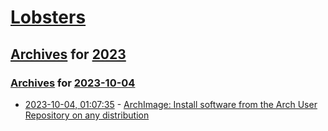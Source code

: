 # [Lobsters](../../../README.md)

## [Archives](../../index.md) for [2023](../index.md)

### [Archives](../../index.md) for [2023-10-04](index.md)

* [2023-10-04, 01:07:35](https://lobste.rs/s/9jb7jj/archimage_install_software_from_arch) - [ArchImage: Install software from the Arch User Repository on any distribution](https://github.com/ivan-hc/ArchImage)
